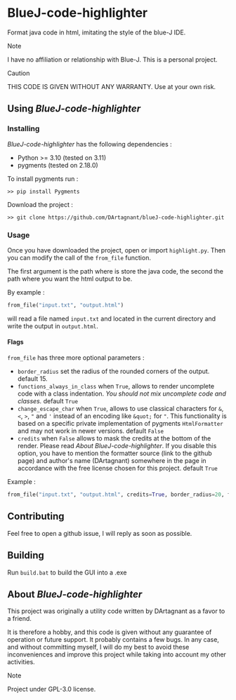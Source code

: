 # BlueJ-code-highlighter

Format java code in html, imitating the style of the blue-J IDE.

> [!NOTE]
> I have no affiliation or relationship with Blue-J. This is a personal project.


> [!CAUTION]
> THIS CODE IS GIVEN WITHOUT ANY WARRANTY. Use at your own risk.

## Using _BlueJ-code-highlighter_

### Installing

_BlueJ-code-highlighter_ has the following dependencies :

* Python >= 3.10 (tested on 3.11)
* pygments (tested on 2.18.0)

To install pygments run :

```shell
>> pip install Pygments
```

Download the project :

```shell
>> git clone https://github.com/DArtagnant/blueJ-code-highlighter.git
```

### Usage

Once you have downloaded the project, open or import `highlight.py`. Then you can modify the call of the `from_file` function.

The first argument is the path where is store the java code, the second the path where you want the html output to be.

By example :

```python
from_file("input.txt", "output.html")
```

will read a file named `input.txt` and located in the current directory and write the output in `output.html`.

#### Flags

`from_file` has three more optional parameters :

* `border_radius` set the radius of the rounded corners of the output. default 15.
* `functions_always_in_class` when `True`, allows to render uncomplete code with a class indentation. _You should not mix uncomplete code and classes._ default `True`
* `change_escape_char` when `True`, allows to use classical characters for `&`, `<`, `>`, `"` and `'` instead of an encoding like `&quot;` for `"`. This functionality is based on a specific private implementation of pygments `HtmlFormatter` and may not work in newer versions. default `False`
* `credits` when `False` allows to mask the credits at the bottom of the render. Please read _About BlueJ-code-highlighter_. If you disable this option, you have to mention the formatter source (link to the github page) and author's name (DArtagnant) somewhere in the page in accordance with the free license chosen for this project. default `True`

Example :

```python
from_file("input.txt", "output.html", credits=True, border_radius=20, functions_always_in_class=False)
```

## Contributing

Feel free to open a github issue, I will reply as soon as possible.

## Building

Run `build.bat` to build the GUI into a .exe

## About _BlueJ-code-highlighter_

This project was originally a utility code written by DArtagnant as a favor to a friend.

It is therefore a hobby, and this code is given without any guarantee of operation or future support. It probably contains a few bugs. In any case, and without committing myself, I will do my best to avoid these inconveniences and improve this project while taking into account my other activities.

> [!NOTE]
> Project under GPL-3.0 license.
